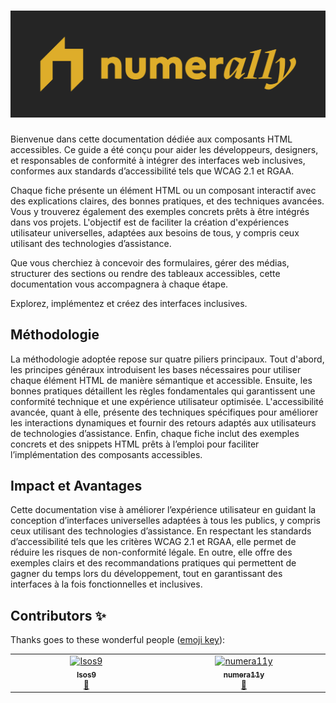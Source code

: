 <h1 align="center">
  <img src="images/numera11y.png" alt="numera11y">
</h1>

Bienvenue dans cette documentation dédiée aux composants HTML accessibles. Ce
guide a été conçu pour aider les développeurs, designers, et responsables de
conformité à intégrer des interfaces web inclusives, conformes aux standards
d’accessibilité tels que WCAG 2.1 et RGAA.

Chaque fiche présente un élément HTML ou un composant interactif avec des
explications claires, des bonnes pratiques, et des techniques avancées. Vous y
trouverez également des exemples concrets prêts à être intégrés dans vos
projets. L'objectif est de faciliter la création d'expériences utilisateur
universelles, adaptées aux besoins de tous, y compris ceux utilisant des
technologies d’assistance.

Que vous cherchiez à concevoir des formulaires, gérer des médias, structurer
des sections ou rendre des tableaux accessibles, cette documentation vous
accompagnera à chaque étape.

Explorez, implémentez et créez des interfaces inclusives.


## Méthodologie

La méthodologie adoptée repose sur quatre piliers principaux. Tout d'abord, les
principes généraux introduisent les bases nécessaires pour utiliser chaque
élément HTML de manière sémantique et accessible. Ensuite, les bonnes pratiques
détaillent les règles fondamentales qui garantissent une conformité technique
et une expérience utilisateur optimisée. L'accessibilité avancée, quant à elle,
présente des techniques spécifiques pour améliorer les interactions dynamiques
et fournir des retours adaptés aux utilisateurs de technologies d’assistance.
Enfin, chaque fiche inclut des exemples concrets et des snippets HTML prêts à
l’emploi pour faciliter l’implémentation des composants accessibles.

## Impact et Avantages

Cette documentation vise à améliorer l’expérience utilisateur en guidant la
conception d’interfaces universelles adaptées à tous les publics, y compris
ceux utilisant des technologies d’assistance. En respectant les standards
d’accessibilité tels que les critères WCAG 2.1 et RGAA, elle permet de réduire
les risques de non-conformité légale. En outre, elle offre des exemples clairs
et des recommandations pratiques qui permettent de gagner du temps lors du
développement, tout en garantissant des interfaces à la fois fonctionnelles et
inclusives.

## Contributors ✨

Thanks goes to these wonderful people ([emoji key](https://allcontributors.org/docs/en/emoji-key)):

<!-- ALL-CONTRIBUTORS-LIST:START - Do not remove or modify this section -->
<!-- prettier-ignore-start -->
<!-- markdownlint-disable -->
<table>
  <tbody>
    <tr>
      <td align="center" valign="top" width="14.28%"><a href="https://github.com/Isos9"><img src="https://avatars.githubusercontent.com/u/16087932?v=4?s=100" width="100px;" alt="Isos9"/><br /><sub><b>Isos9</b></sub></a><br /><a href="https://github.com/numera11y-org/a11y/commits?author=Isos9" title="Documentation">📖</a></td>
      <td align="center" valign="top" width="14.28%"><a href="https://github.com/numera11y"><img src="https://avatars.githubusercontent.com/u/194289234?v=4?s=100" width="100px;" alt="numera11y"/><br /><sub><b>numera11y</b></sub></a><br /><a href="https://github.com/numera11y-org/a11y/commits?author=numera11y" title="Documentation">📖</a></td>
    </tr>
  </tbody>
</table>

<!-- markdownlint-restore -->
<!-- prettier-ignore-end -->

<!-- ALL-CONTRIBUTORS-LIST:END -->


